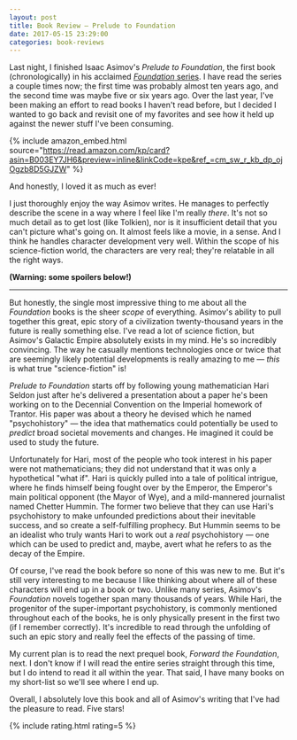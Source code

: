 ```yaml
---
layout: post
title: Book Review — Prelude to Foundation
date: 2017-05-15 23:29:00
categories: book-reviews
---
```


Last night, I finished Isaac Asimov's *Prelude to Foundation*, the first book (chronologically) in his acclaimed
[*Foundation* series](https://en.wikipedia.org/wiki/Foundation_series). I have read the series a couple times now; the
first time was probably almost ten years ago, and the second time was maybe five or six years ago. Over the last year,
I've been making an effort to read books I haven't read before, but I decided I wanted to go back and revisit one of my
favorites and see how it held up against the newer stuff I've been consuming.

{% include amazon_embed.html source="https://read.amazon.com/kp/card?asin=B003EY7JH6&preview=inline&linkCode=kpe&ref_=cm_sw_r_kb_dp_ojOgzb8D5GJZW" %}

And honestly, I loved it as much as ever!

I just thoroughly enjoy the way Asimov writes. He manages to perfectly describe the scene in a way where I feel like I'm
really *there*. It's not so much detail as to get lost (like Tolkien), nor is it insufficient detail that you can't
picture what's going on. It almost feels like a movie, in a sense. And I think he handles character development very
well. Within the scope of his science-fiction world, the characters are very real; they're relatable in all the right
ways.

**(Warning: some spoilers below!)**

***

But honestly, the single most impressive thing to me about all the *Foundation* books is the sheer *scope* of
everything. Asimov's ability to pull together this great, epic story of a civilization twenty-thousand years in the
future is really something else. I've read a lot of science fiction, but Asimov's Galactic Empire absolutely exists in
my mind. He's so incredibly convincing. The way he casually mentions technologies once or twice that are seemingly
likely potential developments is really amazing to me — *this* is what true "science-fiction" is!

*Prelude to Foundation* starts off by following young mathematician Hari Seldon just after he's delivered a presentation
about a paper he's been working on to the Decennial Convention on the Imperial homework of Trantor. His paper was about
a theory he devised which he named "psychohistory" — the idea that mathematics could potentially be used to *predict*
broad societal movements and changes. He imagined it could be used to study the future.

Unfortunately for Hari, most of the people who took interest in his paper were not mathematicians; they did not
understand that it was only a hypothetical "what if". Hari is quickly pulled into a tale of political intrigue, where he
finds himself being fought over by the Emperor, the Emperor's main political opponent (the Mayor of Wye), and a
mild-mannered journalist named Chetter Hummin. The former two believe that they can use Hari's psychohistory to make
unfounded predictions about their inevitable success, and so create a self-fulfilling prophecy. But Hummin seems to be
an idealist who truly wants Hari to work out a *real* psychohistory — one which can be used to predict and, maybe, avert
what he refers to as the decay of the Empire.

Of course, I've read the book before so none of this was new to me. But it's still very interesting to me because I like
thinking about where all of these characters will end up in a book or two. Unlike many series, Asimov's *Foundation*
novels together span many thousands of years. While Hari, the progenitor of the super-important psychohistory, is
commonly mentioned throughout each of the books, he is only physically present in the first two (if I remember
correctly). It's incredible to read through the unfolding of such an epic story and really feel the effects of the
passing of time.

My current plan is to read the next prequel book, *Forward the Foundation*, next. I don't know if I will read the entire
series straight through this time, but I do intend to read it all within the year. That said, I have many books on my
short-list so we'll see where I end up.

Overall, I absolutely love this book and all of Asimov's writing that I've had the pleasure to read. Five stars!

{% include rating.html rating=5 %}
